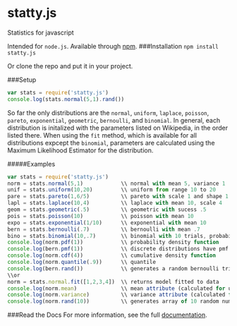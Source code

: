# statty.js
Statistics for javascript

Intended for `node.js`. Available through [npm](https://www.npmjs.com/package/statty.js).
###Installation
`npm install statty.js`

Or clone the repo and put it in your project. 

###Setup
```javascript
var stats = require('statty.js')
console.log(stats.normal(5,1).rand())
```    
So far the only distributions are the `normal`, `uniform`, `laplace`, `poisson`, `pareto`, `exponential`, `geometric`, `bernoulli`, and `binomial`. In general, each distribution is initalized with the parameters listed on Wikipedia, in the order listed there. When using the `fit` method, which is available for all distributions expcept the `binomial`, parameters are calculated using the Maximum Likelihood Estimator for the distribution.

#####Examples
    
```javascript
var stats = require('statty.js')
norm = stats.normal(5,1)            \\ normal with mean 5, variance 1
unif = stats.uniform(10,20)         \\ uniform from range 10 to 20
pare = stats.pareto(1,6/5)          \\ pareto with scale 1 and shape 1.2 
lapl = stats.laplace(10,4)          \\ laplace with mean 10, scale 4 
geom = stats.geometric(.5)          \\ geometric with sucess .5
pois = stats.poisson(10)            \\ poisson with mean 10 
expo = stats.exponential(1/10)      \\ exponential with mean 10 
bern = stats.bernoulli(.7)          \\ bernoulli with mean .7
bino = stats.binomial(10,.7)        \\ binomial with 10 trials, probability .7
console.log(norm.pdf(1))            \\ probability density function
console.log(bern.pmf(1))            \\ discrete distributions have pmf
console.log(norm.cdf(4))            \\ cumulative density function
console.log(norm.quantile(.9))      \\ quantile
console.log(bern.rand())            \\ generates a random bernoulli trial
\\or
norm = stats.normal.fit([1,2,3,4])  \\ returns model fitted to data
console.log(norm.mean)              \\ mean attribute (calculated for uniform)
console.log(norm.variance)          \\ variance attribute (calculated for uniform)
console.log(norm.rand(10))          \\ generates array of 10 random numbers
```

###Read the Docs
For more information, see the full [documentation](http://stattyjs.readthedocs.org/en/latest/#).
